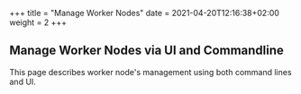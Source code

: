+++
title = "Manage Worker Nodes"
date = 2021-04-20T12:16:38+02:00
weight = 2
+++

## Manage Worker Nodes via UI and Commandline

This page describes worker node's management using both command lines and UI. 
